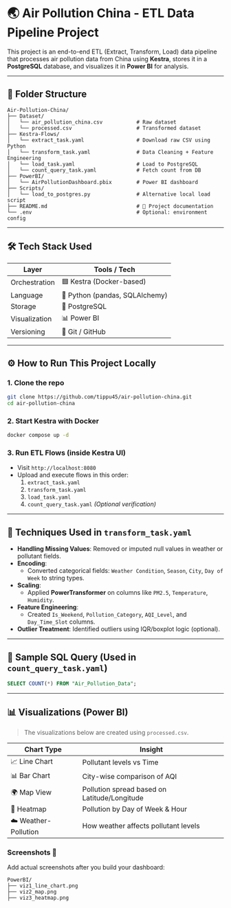 
# 🌏 Air Pollution China - ETL Data Pipeline Project

This project is an end-to-end ETL (Extract, Transform, Load) data pipeline that processes air pollution data from China using **Kestra**, stores it in a **PostgreSQL** database, and visualizes it in **Power BI** for analysis.

---

## 📁 Folder Structure

```
Air-Pollution-China/
├── Dataset/
│   └── air_pollution_china.csv           # Raw dataset
│   └── processed.csv                     # Transformed dataset
├── Kestra-Flows/
│   └── extract_task.yaml                 # Download raw CSV using Python
│   └── transform_task.yaml               # Data Cleaning + Feature Engineering
│   └── load_task.yaml                    # Load to PostgreSQL
│   └── count_query_task.yaml             # Fetch count from DB
├── PowerBI/
│   └── AirPollutionDashboard.pbix        # Power BI dashboard
├── Scripts/
│   └── load_to_postgres.py               # Alternative local load script
├── README.md                             # 📄 Project documentation
└── .env                                  # Optional: environment config
```

---

## 🛠️ Tech Stack Used

| Layer        | Tools / Tech                                  |
|--------------|-----------------------------------------------|
| Orchestration | 🟦 Kestra (Docker-based)                      |
| Language     | 🐍 Python (pandas, SQLAlchemy)                 |
| Storage      | 🐘 PostgreSQL                                  |
| Visualization| 📊 Power BI                                    |
| Versioning   | 🔁 Git / GitHub                                |

---

## ⚙️ How to Run This Project Locally

### 1. Clone the repo
```bash
git clone https://github.com/tippu45/air-pollution-china.git
cd air-pollution-china
```

### 2. Start Kestra with Docker
```bash
docker compose up -d
```

### 3. Run ETL Flows (inside Kestra UI)
- Visit `http://localhost:8080`
- Upload and execute flows in this order:
  1. `extract_task.yaml`
  2. `transform_task.yaml`
  3. `load_task.yaml`
  4. `count_query_task.yaml` *(Optional verification)*

---

## 🔄 Techniques Used in `transform_task.yaml`

- **Handling Missing Values**: Removed or imputed null values in weather or pollutant fields.
- **Encoding**:
  - Converted categorical fields: `Weather Condition`, `Season`, `City`, `Day of Week` to string types.
- **Scaling**:
  - Applied **PowerTransformer** on columns like `PM2.5`, `Temperature`, `Humidity`.
- **Feature Engineering**:
  - Created `Is_Weekend`, `Pollution_Category`, `AQI_Level`, and `Day_Time_Slot` columns.
- **Outlier Treatment**: Identified outliers using IQR/boxplot logic (optional).

---

## 🧠 Sample SQL Query (Used in `count_query_task.yaml`)

```sql
SELECT COUNT(*) FROM "Air_Pollution_Data";
```

---

## 📊 Visualizations (Power BI)

> The visualizations below are created using `processed.csv`.

| Chart Type | Insight |
|------------|---------|
| 📈 Line Chart | Pollutant levels vs Time |
| 📊 Bar Chart | City-wise comparison of AQI |
| 🌍 Map View | Pollution spread based on Latitude/Longitude |
| 📅 Heatmap | Pollution by Day of Week & Hour |
| ☁️ Weather-Pollution | How weather affects pollutant levels |

### Screenshots 📸

Add actual screenshots after you build your dashboard:
```
PowerBI/
├── viz1_line_chart.png
├── viz2_map.png
├── viz3_heatmap.png
```
